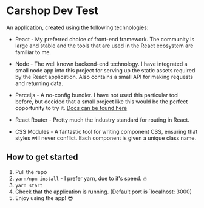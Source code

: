# Carshop Dev Test
An application, created using the following technologies:

* React - My preferred choice of front-end framework. The community is large and stable and the tools that are used in the React ecosystem are familiar to me.

* Node - The well known backend-end technology. I have integrated a small node app into this project for serving up the static assets required by the React application. Also contains a small API for making requests and returning data.

* Parceljs - A no-config bundler. I have not used this particular tool before, but decided that a small project like this would be the perfect opportunity to try it. [Docs can be found here](https://parceljs.org)

* React Router - Pretty much the industry standard for routing in React.

* CSS Modules - A fantastic tool for writing component CSS, ensuring that styles will never conflict. Each component is given a unique class name.

## How to get started

1) Pull the repo
2) `yarn/npm install` - I prefer yarn, due to it's speed. 🔥
3) `yarn start`
4) Check that the application is running. (Default port is `localhost: 3000)
5) Enjoy using the app! 😎
